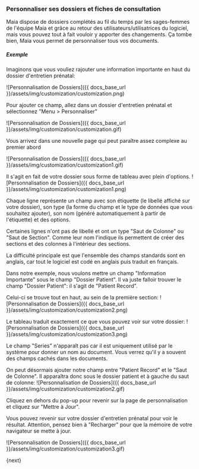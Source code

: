 ### Personnaliser ses dossiers et fiches de consultation

Maia dispose de dossiers complétés au fil du temps par les sages-femmes de l'équipe Maia et grâce au retour des utilisateurs/utilisatrices du logiciel, mais vous pouvez tout à fait vouloir y apporter des changements.
Ça tombe bien, Maia vous permet de personnaliser tous vos documents.


##### Exemple

Imaginons que vous vouliez rajouter une information importante en haut du dossier d'entretien prénatal:

![Personnalisation de Dossiers]({{ docs_base_url }}/assets/img/customization/customization.png)


Pour ajouter ce champ, allez dans un dossier d'entretien prénatal et sélectionnez "Menu > Personnaliser"

![Personnalisation de Dossiers]({{ docs_base_url }}/assets/img/customization/customization.gif)


Vous arrivez dans une nouvelle page qui peut paraître assez complexe au premier abord

![Personnalisation de Dossiers]({{ docs_base_url }}/assets/img/customization/customization1.gif)


Il s'agit en fait de votre dossier sous forme de tableau avec plein d'options.
![Personnalisation de Dossiers]({{ docs_base_url }}/assets/img/customization/customization1.png)

Chaque ligne représente un champ avec son étiquette (le libellé affiché sur votre dossier), son type (la forme du champ et le type de données que vous souhaitez ajouter), son nom (généré automatiquement à partir de l'étiquette) et des options.

Certaines lignes n'ont pas de libellé et ont un type "Saut de Colonne" ou "Saut de Section". Comme leur nom l'indique ils permettent de créer des sections et des colonnes à l'intérieur des sections.

La difficulté principale est que l'ensemble des champs standards sont en anglais, car tout le logiciel est codé en anglais puis traduit en français.

Dans notre exemple, nous voulons mettre un champ "Information Importante" sous le champ "Dossier Patient".
Il va juste falloir trouver le champ "Dossier Patient": il s'agit de "Patient Record".

Celui-ci se trouve tout en haut, au sein de la première section:
![Personnalisation de Dossiers]({{ docs_base_url }}/assets/img/customization/customization2.png)

Le tableau traduit exactement ce que vous pouvez voir sur votre dossier:
![Personnalisation de Dossiers]({{ docs_base_url }}/assets/img/customization/customization3.png)

Le champ "Series" n'apparaît pas car il est uniquement utilisé par le système pour donner un nom au document.
Vous verrez qu'il y a souvent des champs cachés dans les documents.

On peut désormais ajouter notre champ entre "Patient Record" et le "Saut de Colonne". Il apparaîtra donc sous le dossier patient et à gauche du saut de colonne:
![Personnalisation de Dossiers]({{ docs_base_url }}/assets/img/customization/customization2.gif)

Cliquez en dehors du pop-up pour revenir sur la page de personnalisation et cliquez sur "Mettre à Jour".

Vous pouvez revenir sur votre dossier d'entretien prénatal pour voir le résultat.
Attention, pensez bien à "Recharger" pour que la mémoire de votre navigateur se mette à jour.

![Personnalisation de Dossiers]({{ docs_base_url }}/assets/img/customization/customization3.gif)

{next}
